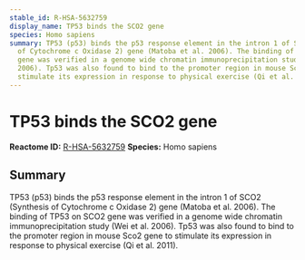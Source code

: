 ```yaml
---
stable_id: R-HSA-5632759
display_name: TP53 binds the SCO2 gene
species: Homo sapiens
summary: TP53 (p53) binds the p53 response element in the intron 1 of SCO2 (Synthesis
  of Cytochrome c Oxidase 2) gene (Matoba et al. 2006). The binding of TP53 on SCO2
  gene was verified in a genome wide chromatin immunoprecipitation study (Wei et al.
  2006). Tp53 was also found to bind to the promoter region in mouse Sco2 gene to
  stimulate its expression in response to physical exercise (Qi et al. 2011).
---
```


# TP53 binds the SCO2 gene
**Reactome ID:** [R-HSA-5632759](https://reactome.org/content/detail/R-HSA-5632759)
**Species:** Homo sapiens

## Summary

TP53 (p53) binds the p53 response element in the intron 1 of SCO2 (Synthesis of Cytochrome c Oxidase 2) gene (Matoba et al. 2006). The binding of TP53 on SCO2 gene was verified in a genome wide chromatin immunoprecipitation study (Wei et al. 2006). Tp53 was also found to bind to the promoter region in mouse Sco2 gene to stimulate its expression in response to physical exercise (Qi et al. 2011).
